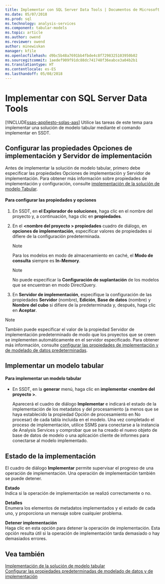 ```yaml
---
title: Implementar con SQL Server Data Tools | Documentos de Microsoft
ms.date: 05/07/2018
ms.prod: sql
ms.technology: analysis-services
ms.component: tabular-models
ms.topic: article
ms.author: owend
ms.reviewer: owend
author: minewiskan
manager: kfile
ms.openlocfilehash: d9bc5b48a7691bb4fbde4c8f7298325103950b02
ms.sourcegitcommit: 1aedef909f91dc88dc741748f36eabce3a04b2b1
ms.translationtype: HT
ms.contentlocale: es-ES
ms.lasthandoff: 05/08/2018
---
```

# <a name="deploy-from-sql-server-data-tools"></a>Implementar con SQL Server Data Tools
[!INCLUDE[ssas-appliesto-sqlas-aas](../../includes/ssas-appliesto-sqlas-aas.md)]
  Utilice las tareas de este tema para implementar una solución de modelo tabular mediante el comando implementar en SSDT.  
  
##  <a name="bkmk_deploy"></a> Configurar las propiedades Opciones de implementación y Servidor de implementación  
 Antes de implementar la solución de modelo tabular, primero debe especificar las propiedades Opciones de implementación y Servidor de implementación. Para obtener más información sobre propiedades de implementación y configuración, consulte [implementación de la solución de modelo Tabular](../../analysis-services/tabular-models/tabular-model-solution-deployment-ssas-tabular.md).  
  
#### <a name="to-configure-options-and-properties"></a>Para configurar las propiedades y opciones  
  
1.  En SSDT, en **el Explorador de soluciones**, haga clic en el nombre del proyecto y, a continuación, haga clic en **propiedades**.  
  
2.  En el  **\<nombre del proyecto > propiedades** cuadro de diálogo, en **opciones de implementación**, especificar valores de propiedades si difiere de la configuración predeterminada.  
  
    > [!NOTE]  
    >  Para los modelos en modo de almacenamiento en caché, el **Modo de consulta** siempre es **In-Memory**.  
  
    > [!NOTE]  
    >  No puede especificar la **Configuración de suplantación** de los modelos que se encuentran en modo DirectQuery.  
  
3.  En **Servidor de implementación**, especifique la configuración de las propiedades **Servidor** (nombre), **Edición**, **Base de datos** (nombre) y **Nombre del cubo** si difiere de la predeterminada y, después, haga clic en **Aceptar**.  
  
> [!NOTE]  
>  También puede especificar el valor de la propiedad Servidor de implementación predeterminado de modo que los proyectos que se creen se implementen automáticamente en el servidor especificado. Para obtener más información, consulte [configurar las propiedades de implementación y de modelado de datos predeterminadas](../../analysis-services/tabular-models/configure-default-data-modeling-and-deployment-properties-ssas-tabular.md).  
  
##  <a name="bkmk_deploy_proc"></a> Implementar un modelo tabular  
  
#### <a name="to-deploy-a-tabular-model"></a>Para implementar un modelo tabular
  
-   En SSDT, en la **generar** menú, haga clic en **implementar \<nombre del proyecto >**.  
  
     Aparecerá el cuadro de diálogo **Implementar** e indicará el estado de la implementación de los metadatos y del procesamiento (a menos que se haya establecido la propiedad Opción de procesamiento en No procesar) de cada tabla incluida en el modelo. Una vez completado el proceso de implementación, utilice SSMS para conectarse a la instancia de Analysis Services y comprobar que se ha creado el nuevo objeto de base de datos de modelo o una aplicación cliente de informes para conectarse al modelo implementado.  
  
##  <a name="bkmk_deploy_status"></a> Estado de la implementación  
 El cuadro de diálogo **Implementar** permite supervisar el progreso de una operación de implementación. Una operación de implementación también se puede detener.  
  
 **Estado**  
 Indica si la operación de implementación se realizó correctamente o no.  
  
 **Detalles**  
 Enumera los elementos de metadatos implementados y el estado de cada uno, y proporciona un mensaje sobre cualquier problema.  
  
 **Detener implementación**  
 Haga clic en esta opción para detener la operación de implementación. Esta opción resulta útil si la operación de implementación tarda demasiado o hay demasiados errores.  
  
## <a name="see-also"></a>Vea también  
 [Implementación de la solución de modelo tabular](../../analysis-services/tabular-models/tabular-model-solution-deployment-ssas-tabular.md)   
 [Configurar las propiedades predeterminadas de modelado de datos y de implementación](../../analysis-services/tabular-models/configure-default-data-modeling-and-deployment-properties-ssas-tabular.md)  
  
  
